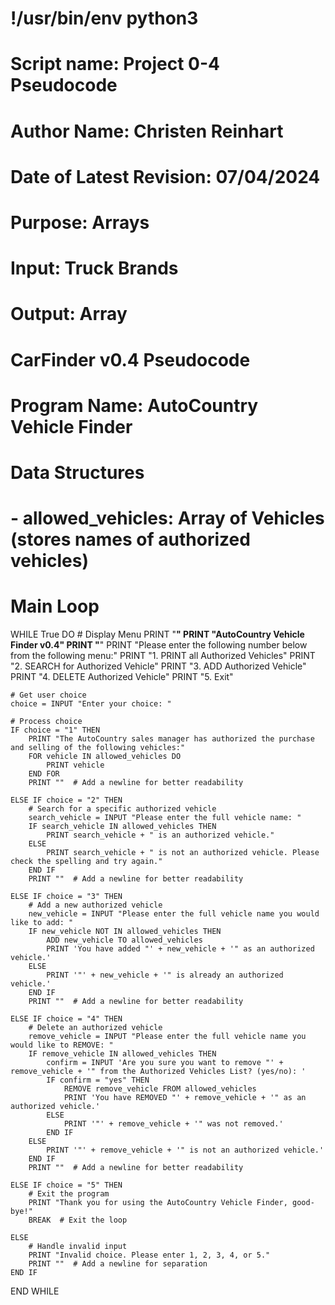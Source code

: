 # !/usr/bin/env python3

# Script name: Project 0-4 Pseudocode
# Author Name: Christen Reinhart
# Date of Latest Revision: 07/04/2024
# Purpose: Arrays
# Input: Truck Brands
# Output: Array

# CarFinder v0.4 Pseudocode

# Program Name: AutoCountry Vehicle Finder

# Data Structures
# - allowed_vehicles: Array of Vehicles (stores names of authorized vehicles)

# Main Loop
WHILE True DO
    # Display Menu
    PRINT "********************************"
    PRINT "AutoCountry Vehicle Finder v0.4"
    PRINT "********************************"
    PRINT "Please enter the following number below from the following menu:"
    PRINT "1. PRINT all Authorized Vehicles"
    PRINT "2. SEARCH for Authorized Vehicle"
    PRINT "3. ADD Authorized Vehicle"
    PRINT "4. DELETE Authorized Vehicle"
    PRINT "5. Exit"
    
    # Get user choice
    choice = INPUT "Enter your choice: "
    
    # Process choice
    IF choice = "1" THEN
        PRINT "The AutoCountry sales manager has authorized the purchase and selling of the following vehicles:"
        FOR vehicle IN allowed_vehicles DO
            PRINT vehicle
        END FOR
        PRINT ""  # Add a newline for better readability
    
    ELSE IF choice = "2" THEN
        # Search for a specific authorized vehicle
        search_vehicle = INPUT "Please enter the full vehicle name: "
        IF search_vehicle IN allowed_vehicles THEN
            PRINT search_vehicle + " is an authorized vehicle."
        ELSE
            PRINT search_vehicle + " is not an authorized vehicle. Please check the spelling and try again."
        END IF
        PRINT ""  # Add a newline for better readability
    
    ELSE IF choice = "3" THEN
        # Add a new authorized vehicle
        new_vehicle = INPUT "Please enter the full vehicle name you would like to add: "
        IF new_vehicle NOT IN allowed_vehicles THEN
            ADD new_vehicle TO allowed_vehicles
            PRINT 'You have added "' + new_vehicle + '" as an authorized vehicle.'
        ELSE
            PRINT '"' + new_vehicle + '" is already an authorized vehicle.'
        END IF
        PRINT ""  # Add a newline for better readability
    
    ELSE IF choice = "4" THEN
        # Delete an authorized vehicle
        remove_vehicle = INPUT "Please enter the full vehicle name you would like to REMOVE: "
        IF remove_vehicle IN allowed_vehicles THEN
            confirm = INPUT 'Are you sure you want to remove "' + remove_vehicle + '" from the Authorized Vehicles List? (yes/no): '
            IF confirm = "yes" THEN
                REMOVE remove_vehicle FROM allowed_vehicles
                PRINT 'You have REMOVED "' + remove_vehicle + '" as an authorized vehicle.'
            ELSE
                PRINT '"' + remove_vehicle + '" was not removed.'
            END IF
        ELSE
            PRINT '"' + remove_vehicle + '" is not an authorized vehicle.'
        END IF
        PRINT ""  # Add a newline for better readability

    ELSE IF choice = "5" THEN
        # Exit the program
        PRINT "Thank you for using the AutoCountry Vehicle Finder, good-bye!"
        BREAK  # Exit the loop
    
    ELSE
        # Handle invalid input
        PRINT "Invalid choice. Please enter 1, 2, 3, 4, or 5."
        PRINT ""  # Add a newline for separation
    END IF
END WHILE
